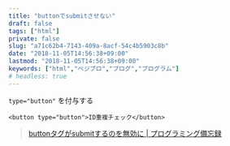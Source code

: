 ```yaml
---
title: "buttonでsubmitさせない"
draft: false
tags: ["html"]
private: false
slug: "a71c62b4-7143-409a-8acf-54c4b5903c8b"
date: "2018-11-05T14:56:38+09:00"
lastmod: "2018-11-05T14:56:38+09:00"
keywords: ["html","ベジプロ","プログ","プログラム"]
# headless: true
---
```


`type="button"` を付与する

```:例
<button type="button">ID重複チェック</button>
```

> [buttonタグがsubmitするのを無効に | プログラミング備忘録](http://crss-m.jp/blog/?p=40)
